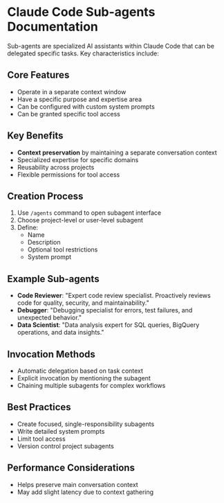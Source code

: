 # Claude Code Sub-agents Documentation

Sub-agents are specialized AI assistants within Claude Code that can be delegated specific tasks. Key characteristics include:

## Core Features
- Operate in a separate context window
- Have a specific purpose and expertise area
- Can be configured with custom system prompts
- Can be granted specific tool access

## Key Benefits
- **Context preservation** by maintaining a separate conversation context
- Specialized expertise for specific domains
- Reusability across projects
- Flexible permissions for tool access

## Creation Process
1. Use `/agents` command to open subagent interface
2. Choose project-level or user-level subagent
3. Define:
   - Name
   - Description
   - Optional tool restrictions
   - System prompt

## Example Sub-agents
- **Code Reviewer**: "Expert code review specialist. Proactively reviews code for quality, security, and maintainability."
- **Debugger**: "Debugging specialist for errors, test failures, and unexpected behavior."
- **Data Scientist**: "Data analysis expert for SQL queries, BigQuery operations, and data insights."

## Invocation Methods
- Automatic delegation based on task context
- Explicit invocation by mentioning the subagent
- Chaining multiple subagents for complex workflows

## Best Practices
- Create focused, single-responsibility subagents
- Write detailed system prompts
- Limit tool access
- Version control project subagents

## Performance Considerations
- Helps preserve main conversation context
- May add slight latency due to context gathering